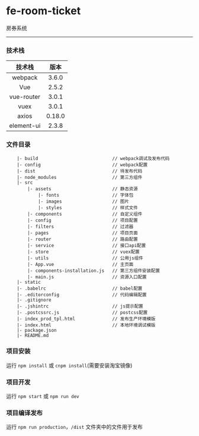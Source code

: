 # fe-room-ticket
房券系统

---
### 技术栈

|		技术栈	   |	版本	  |
| 		:-:     |	:-:		  |
|	webpack	    |	3.6.0	  |
|		Vue		    |	2.5.2	  |
|	vue-router	|	3.0.1	  |
|		vuex	    |	3.0.1	  |
|		axios	    |	0.18.0	|
|	element-ui		  |	2.3.8	|

### 文件目录

```
    |- build							// webpack调试及发布代码
    |- config							// webpack配置
    |- dist								// 待发布代码
    |- node_modules						// 第三方组件
    |- src
    	|- assets						// 静态资源
    		|- fonts					// 字体包
    		|- images					// 图片
    		|- styles					// 样式文件
    	|- components					// 自定义组件
    	|- config						// 项目配置
    	|- filters						// 过滤器
    	|- pages						// 项目页面
    	|- router						// 路由配置
    	|- service						// 接口api配置
    	|- store						// vuex配置
    	|- utils						// 公用js组件
    	|- App.vue						// 主页面
    	|- components-installation.js	// 第三方组件安装配置
    	|- main.js						// 资源入口配置
    |- static
    |- .babelrc							// babel配置
    |- .editorconfig					// 代码编辑配置
    |- .gitignore
    |- .jshintrc						// js提示配置
    |- .postcssrc.js					// postcss配置
    |- index_prod_tpl.html				// 发布生产环境模版
    |- index.html						// 本地环境调试模版
    |- package.json
    |- README.md
```


### 项目安装
  运行 ``npm install`` 或 ``cnpm install``(需要安装淘宝镜像)

### 项目开发
  运行 ``npm start`` 或 ``npm run dev``

### 项目编译发布
  运行 ``npm run production``，``/dist`` 文件夹中的文件用于发布
